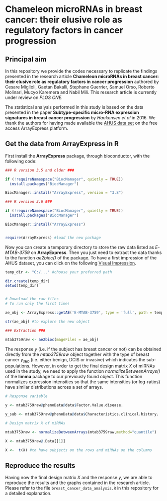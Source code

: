 Chameleon microRNAs in breast cancer: their elusive role as regulatory factors in cancer progression
====================================================================================================

Principal aim
-------------

In this repository we provide the codes necessary to replicate the findings presented in the research article **Chameleon microRNAs in breast cancer: their elusive role as regulatory factors in cancer progression** authored by Cesare Miglioli, Gaetan Bakalli, Stephane Guerrier, Samuel Orso, Roberto Molinari, Mucyo Karemera and Nabil Mili. This research article is currently under review on *PLOS ONE*.

The statistical analysis performed in this study is based on the data presented in the paper **Subtype-specific micro-RNA expression signatures in breast cancer progression** by *Haakensen et al* in 2016. We thank the authors for having made available the [AHUS data set](https://www.ebi.ac.uk/arrayexpress/experiments/E-MTAB-3759/?query=AHUS) on the free access ArrayExpress platform.

Get the data from ArrayExpress in R
-----------------------------------

First install the **ArrayExpress** package, through bioconductor, with the following code:

``` r
### R version 3.5 and older ###

if (!requireNamespace("BiocManager", quietly = TRUE))
  install.packages("BiocManager")

BiocManager::install("ArrayExpress", version = "3.8")

### R version 3.6 ###

if (!requireNamespace("BiocManager", quietly = TRUE))
  install.packages("BiocManager")

BiocManager::install("ArrayExpress")


require(ArrayExpress) #load the new package
```

Now you can create a temporary directory to store the raw data listed as *E-MTAB-3759* on **ArrayExpress**. Then you just need to extract the data thanks to the function *ae2bioc()* of the package. To have a first impression of the AHUS dataset, you can click on the following [Visual Impression](https://www.ebi.ac.uk/arrayexpress/experiments/E-MTAB-3759/samples/?s_page=4&s_pagesize=25&s_sortby=col_25&s_sortorder=ascending).

``` r
temp_dir <- "C:/..." #choose your preferred path

dir.create(temp_dir)
setwd(temp_dir)


# Download the raw files
# To run only the first time!

ae_obj <- ArrayExpress::getAE('E-MTAB-3759', type = 'full', path = temp_dir)

str(ae_obj) #to explore the new object

### Extraction ###

mtab3759raw <- ae2bioc(mageFiles = ae_obj)
```

The response *y* (i.e. if the subject has breast cancer or not) can be obtained directly from the *mtab3759raw* object together with the type of breast cancer *y*<sub>*s**u**b*</sub> (i.e. either benign, DCIS or invasive) which indicates the sub-populations. However, in order to get the final design matrix *X* of miRNAs used in the study, we need to apply the function *normalizeBetweenArrays()* of the **limma** package to our previously found object. This function normalizes expression intensities so that the same intensities (or log-ratios) have similar distributions across a set of arrays.

``` r
# Response variable

y <- mtab3759raw@phenoData@data$Factor.Value.disease.

y_sub <- mtab3759raw@phenoData@data$Characteristics.clinical.history. 

# Design matrix X of miRNAs

mtab3759raw <- normalizeBetweenArrays(mtab3759raw,method="quantile")

X <- mtab3759raw@.Data[[1]]

X <-  t(X) #to have subjects on the rows and miRNAs on the columns
```

Reproduce the results
---------------------

Having now the final design matrix *X* and the response *y*, we are able to reproduce the results and the graphs contained in the research article. Please refer to the file `breast_cancer_data_analysis.R` in this repository for a detailed explanation.
